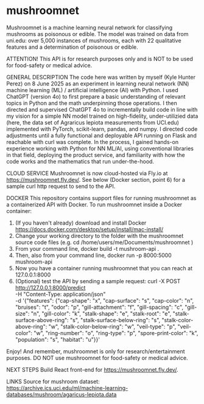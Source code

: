 # mushroomnet
Mushroomnet is a machine learning neural network for classifying mushrooms as poisonous or edible. The model was trained on data from uni.edu: over 5,000 instances of mushrooms, each with 22 qualitative features and a determination of poisonous or edible. 

ATTENTION! This API is for research purposes only and is NOT to be used for food-safety or medical advice.

GENERAL DESCRIPTION
The code here was written by myself (Kyle Hunter Perez) on 8 June 2025 as an experiment in learning neural network (NN) machine learning (ML) / artificial intelligence (AI) with Python. I used ChatGPT (version 4o) to first prepare a basic understanding of relevant topics in Python and the math underpinning those operations. I then directed and supervised ChatGPT 4o to incrementally build code in line with my vision for a simple NN model trained on high-fidelity, under-utilizied data (here, the data set of Agraricus lepiota measurements from UCI.edu) implemented with PyTorch, scikit-learn, pandas, and numpy. I directed code adjustments until a fully functional and deployable API running on Flask and reachable with curl was complete. In the process, I gained hands-on experience working with Python for NN ML/AI, using conventional libraries in that field, deploying the product service, and familiarity with how the code works and the mathematics that run under-the-hood.

CLOUD SERVICE
Mushroomnet is now cloud-hosted via Fly.io at https://mushroomnet.fly.dev/. See below (Docker section, point 6) for a sample curl http request to send to the API.

DOCKER
This repository contains support files for running mushroomnet as a containerized API with Docker.
To run mushroomnet inside a Docker container:
1. (If you haven't already) download and install Docker https://docs.docker.com/desktop/setup/install/mac-install/
2. Change your working directory to the folder with the mushroomnet source code files (e.g. cd /home/users/me/Documents/mushroomnet )
3. From your command line, docker build -t mushroom-api .
4. Then, also from your command line, docker run -p 8000:5000 mushroom-api
5. Now you have a container running mushroomnet that you can reach at 127.0.0.1:8000
6. (Optional) test the API by sending a sample request:
curl -X POST http://127.0.0.1:8000/predict \
     -H "Content-Type: application/json" \
     -d '{"features": {"cap-shape": "x", "cap-surface": "s", "cap-color": "n", "bruises": "t", "odor": "p", "gill-attachment": "f", "gill-spacing": "c", "gill-size": "n", "gill-color": "k", "stalk-shape": "e", "stalk-root": "e", "stalk-surface-above-ring": "s", "stalk-surface-below-ring": "s", "stalk-color-above-ring": "w", "stalk-color-below-ring": "w", "veil-type": "p", "veil-color": "w", "ring-number": "o", "ring-type": "p", "spore-print-color": "k", "population": "s", "habitat": "u"}}'

Enjoy!
And remember, mushroomnet is only for research/entertainment purposes. DO NOT use mushroomnet for food-safety or medical advice.


NEXT STEPS
Build React front-end for https://mushroomnet.fly.dev/.

LINKS
Source for mushroom dataset: https://archive.ics.uci.edu/ml/machine-learning-databases/mushroom/agaricus-lepiota.data
